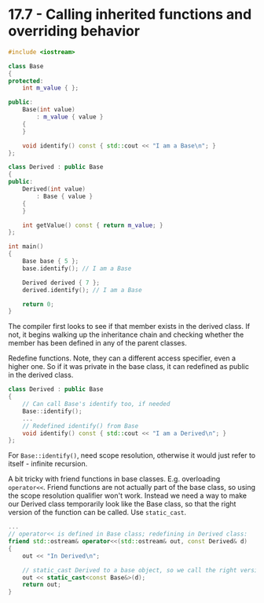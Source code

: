 # 17.7 - Calling inherited functions and overriding behavior

```c++
#include <iostream>

class Base
{
protected:
    int m_value { };

public:
    Base(int value)
        : m_value { value }
    {
    }

    void identify() const { std::cout << "I am a Base\n"; }
};

class Derived : public Base
{
public:
    Derived(int value)
        : Base { value }
    {
    }

    int getValue() const { return m_value; }
};

int main()
{
    Base base { 5 };
    base.identify(); // I am a Base

    Derived derived { 7 };
    derived.identify(); // I am a Base

    return 0;
}
```

The compiler first looks to see if that member exists in the derived class. If not, it
begins walking up the inheritance chain and checking whether the member has been defined
in any of the parent classes.

Redefine functions. Note, they can a different access specifier, even a higher one. So if
it was private in the base class, it can redefined as public in the derived class.

```c++
class Derived : public Base
{
    // Can call Base's identify too, if needed
    Base::identify();
    ...
    // Redefined identify() from Base
    void identify() const { std::cout << "I am a Derived\n"; }
};
```

For `Base::identify()`, need scope resolution, otherwise it would just refer to itself -
infinite recursion.

A bit tricky with friend functions in base classes. E.g. overloading `operator<<`. Friend
functions are not actually part of the base class, so using the scope resolution qualifier
won't work. Instead we need a way to make our Derived class temporarily look like the Base
class, so that the right version of the function can be called. Use `static_cast`.

```c++
...
// operator<< is defined in Base class; redefining in Derived class:
friend std::ostream& operator<<(std::ostream& out, const Derived& d)
{
    out << "In Derived\n";

    // static_cast Derived to a base object, so we call the right version of operator<<
    out << static_cast<const Base&>(d);
    return out;
}
```
